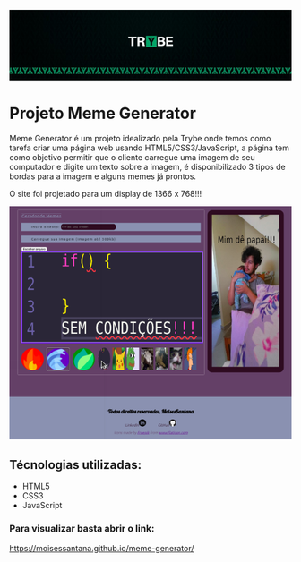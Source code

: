 ![Banner da Trybe](./trybe-banner.jpeg)
# Projeto Meme Generator

Meme Generator é um projeto idealizado pela Trybe onde temos como tarefa criar uma página web usando HTML5/CSS3/JavaScript, a página tem como objetivo permitir que o cliente carregue uma imagem de seu computador e digite um texto sobre a imagem, é disponibilizado 3 tipos de bordas para a imagem e alguns memes já prontos.

O site foi projetado para um display de 1366 x 768!!!

![Imagem do projeto](./exemplo-meme-generator.png)

## Técnologias utilizadas:

* HTML5
* CSS3
* JavaScript

### Para visualizar basta abrir o link:

https://moisessantana.github.io/meme-generator/
